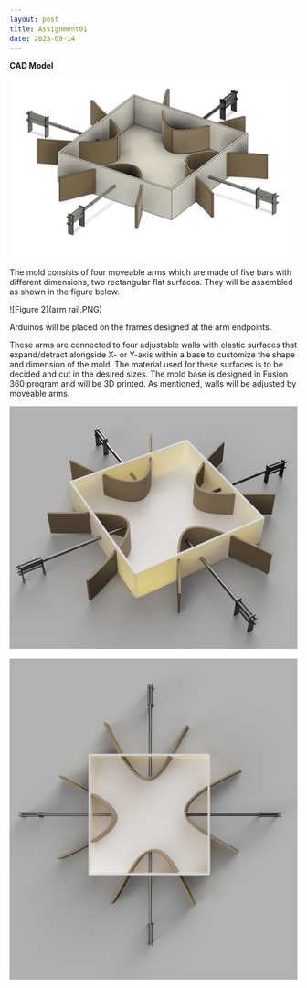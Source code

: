 ```yaml
---
layout: post
title: Assignment01
date: 2023-09-14
---
```



**CAD Model**


![Figure 1](Mold4.png)

The mold consists of four moveable arms which are made of five bars with different dimensions, two rectangular flat surfaces. They will be assembled as shown in the figure below. 


![Figure 2](arm rail.PNG)


Arduinos will be placed on the frames designed at the arm endpoints. 



These arms are connected to four adjustable walls with elastic surfaces that expand/detract alongside X- or Y-axis within a base to customize the shape and dimension of the mold. The material used for these surfaces is to be decided and cut in the desired sizes. The mold base is designed in Fusion 360 program and will be 3D printed. As mentioned, walls will be adjusted by moveable arms. 



![Figure 3](Mold1.jpg)

![Figure 4](Mold3.png)
